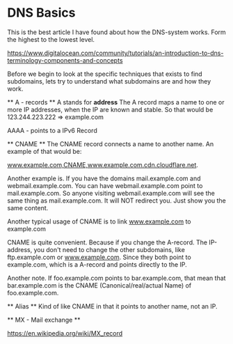 # DNS Basics


This is the best article I have found about how the DNS-system works. Form the highest to the lowest level.

https://www.digitalocean.com/community/tutorials/an-introduction-to-dns-terminology-components-and-concepts

Before we begin to look at the specific techniques that exists to find subdomains, lets try to understand what subdomains are and how they work.

** A - records **
A stands for **address**
The A record maps a name to one or more IP addresses, when the IP are known and stable.
So that would be 123.244.223.222 => example.com

AAAA - points to a IPv6 Record 

** CNAME **
The CNAME record connects a name to another name. An example of that would be:

www.example.com,CNAME,www.example.com.cdn.cloudflare.net.

Another example is. If you have the domains mail.example.com and webmail.example.com. You can have webmail.example.com point to mail.example.com. So anyone visiting webmail.example.com will see the same thing as mail.example.com. It will NOT redirect you. Just show you the same content.

Another typical usage of CNAME is to link www.example.com to example.com

CNAME is quite convenient. Because if you change the A-record. The IP-address, you don't need to change the other subdomains, like ftp.example.com or www.example.com. Since they both point to example.com, which is a A-record and points directly to the IP.

Another note.
If foo.example.com points to bar.example.com, that mean that bar.example.com is the CNAME (Canonical/real/actual Name) of foo.example.com.



** Alias **
Kind of like CNAME in that it points to another name, not an IP.

** MX - Mail exchange **

https://en.wikipedia.org/wiki/MX_record
